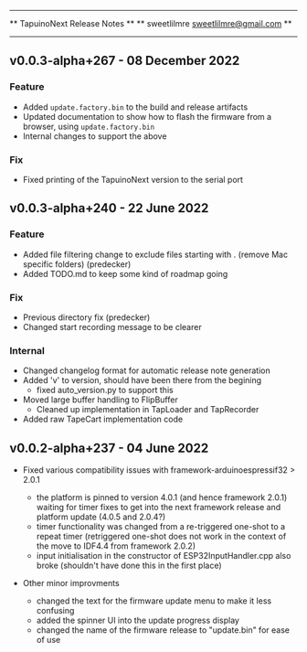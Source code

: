 *****************************************
** TapuinoNext Release Notes           **
** sweetlilmre <sweetlilmre@gmail.com> **
*****************************************

## v0.0.3-alpha+267 - 08 December 2022

### Feature
  - Added `update.factory.bin` to the build and release artifacts
  - Updated documentation to show how to flash the firmware from a browser, using `update.factory.bin`
  - Internal changes to support the above

### Fix
  - Fixed printing of the TapuinoNext version to the serial port 

## v0.0.3-alpha+240 - 22 June 2022

### Feature
  - Added file filtering change to exclude files starting with . (remove Mac specific folders) (predecker)
  - Added TODO.md to keep some kind of roadmap going

### Fix
  - Previous directory fix (predecker)
  - Changed start recording message to be clearer

### Internal
  - Changed changelog format for automatic release note generation
  - Added 'v' to version, should have been there from the begining
    - fixed auto_version.py to support this
  - Moved large buffer handling to FlipBuffer
    - Cleaned up implementation in TapLoader and TapRecorder
  - Added raw TapeCart implementation code

## v0.0.2-alpha+237 - 04 June 2022
  - Fixed various compatibility issues with framework-arduinoespressif32 > 2.0.1
    - the platform is pinned to version 4.0.1 (and hence framework 2.0.1) waiting for timer fixes to get into the next framework release and platform update (4.0.5 and 2.0.4?)
    - timer functionality was changed from a re-triggered one-shot to a repeat timer (retriggered one-shot does not work in the context of the move to IDF4.4 from framework 2.0.2)
    - input initialisation in the constructor of ESP32InputHandler.cpp also broke (shouldn't have done this in the first place)

  - Other minor improvments
    - changed the text for the firmware update menu to make it less confusing
    - added the spinner UI into the update progress display
    - changed the name of the firmware release to "update.bin" for ease of use
